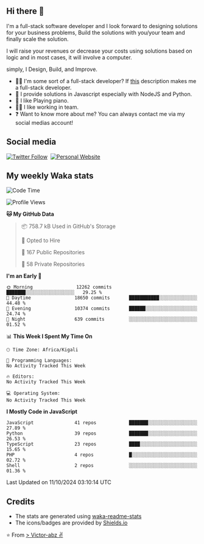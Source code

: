 ## Hi there 👋
I'm a full-stack software developer and I look forward to designing solutions for your business problems, Build the solutions with you/your team and finally scale the solution.

I will raise your revenues or decrease your costs using solutions based on logic and in most cases, it will involve a computer.

simply, I Design, Build, and Improve.

- 👨‍💻 I'm some sort of a full-stack developer? If [this](https://www.w3schools.com/whatis/whatis_fullstack.asp) description makes me a full-stack developer.
- 🌱 I provide solutions in Javascript especially with NodeJS and Python. 
- 🎹 I like Playing piano.
- 👯‍♀️ I like working in team.
- ❓ Want to know more about me? You can always contact me via my social medias account!

## Social media
[![Twitter Follow](https://img.shields.io/twitter/follow/vicky_abz?color=%231DA1F2&label=Twitter&style=for-the-badge&logo=twitter&logoColor=ffffff)](https://twitter.com/vicky_abz)
‎‎ [![Personal Website](https://img.shields.io/static/v1?label=visit&message=victor-abz.com&color=%235F021F&style=for-the-badge)](https://victor-abz.com/)

## My weekly Waka stats
<!--START_SECTION:waka-->
![Code Time](http://img.shields.io/badge/Code%20Time-819%20hrs%2039%20mins-blue)

![Profile Views](http://img.shields.io/badge/Profile%20Views-0-blue)

**🐱 My GitHub Data** 

> 📦 758.7 kB Used in GitHub's Storage 
 > 
> 💼 Opted to Hire
 > 
> 📜 167 Public Repositories 
 > 
> 🔑 58 Private Repositories 
 > 
**I'm an Early 🐤** 

```text
🌞 Morning                12262 commits       ███████░░░░░░░░░░░░░░░░░░   29.25 % 
🌆 Daytime                18650 commits       ███████████░░░░░░░░░░░░░░   44.48 % 
🌃 Evening                10374 commits       ██████░░░░░░░░░░░░░░░░░░░   24.74 % 
🌙 Night                  639 commits         ░░░░░░░░░░░░░░░░░░░░░░░░░   01.52 % 
```


📊 **This Week I Spent My Time On** 

```text
🕑︎ Time Zone: Africa/Kigali

💬 Programming Languages: 
No Activity Tracked This Week

🔥 Editors: 
No Activity Tracked This Week

💻 Operating System: 
No Activity Tracked This Week
```

**I Mostly Code in JavaScript** 

```text
JavaScript               41 repos            ███████░░░░░░░░░░░░░░░░░░   27.89 % 
Python                   39 repos            ███████░░░░░░░░░░░░░░░░░░   26.53 % 
TypeScript               23 repos            ████░░░░░░░░░░░░░░░░░░░░░   15.65 % 
PHP                      4 repos             █░░░░░░░░░░░░░░░░░░░░░░░░   02.72 % 
Shell                    2 repos             ░░░░░░░░░░░░░░░░░░░░░░░░░   01.36 % 
```




 Last Updated on 11/10/2024 03:10:14 UTC
<!--END_SECTION:waka-->

## Credits
- The stats are generated using [waka-readme-stats](https://github.com/anmol098/waka-readme-stats)
- The icons/badges are provided by [Shields.io](https://shields.io/)

⭐️ From [> Victor-abz ✌](https://victor-abz.com/)
